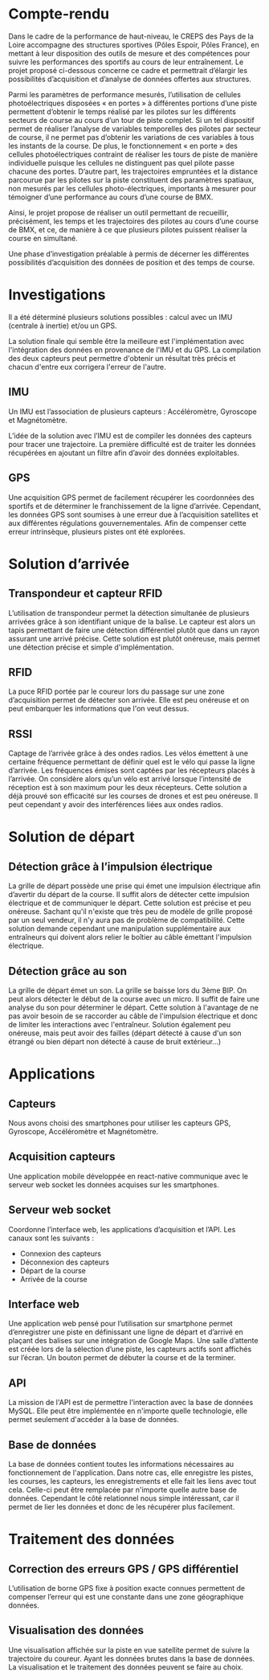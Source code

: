 # Compte-rendu

Dans le cadre de la performance de haut-niveau, le CREPS des Pays de la Loire accompagne des structures sportives (Pôles Espoir, Pôles France), en mettant à leur disposition des outils de mesure et des compétences pour suivre les performances des sportifs au cours de leur entraînement. Le projet proposé ci-dessous concerne ce cadre et permettrait d’élargir les possibilités d’acquisition et d’analyse de données offertes aux structures.

Parmi les paramètres de performance mesurés, l’utilisation de cellules photoélectriques disposées « en portes » à différentes portions d’une piste permettent d’obtenir le temps réalisé par les pilotes sur les différents secteurs de course au cours d’un tour de piste complet. Si un tel dispositif permet de réaliser l’analyse de variables temporelles des pilotes par secteur de course, il ne permet pas d’obtenir les variations de ces variables à tous les instants de la course. De plus, le fonctionnement « en porte » des cellules photoélectriques contraint de réaliser les tours de piste de manière individuelle puisque les cellules ne distinguent pas quel pilote passe chacune des portes. D’autre part, les trajectoires empruntées et la distance parcourue par les pilotes sur la piste constituent des paramètres spatiaux, non mesurés par les cellules photo-électriques, importants à mesurer pour témoigner d’une performance au cours d’une course de BMX.

Ainsi, le projet propose de réaliser un outil permettant de recueillir, précisément, les temps et les trajectoires des pilotes au cours d’une course de BMX, et ce, de manière à ce que plusieurs pilotes puissent réaliser la course en simultané.

Une phase d’investigation préalable à permis de décerner les différentes possibilités d’acquisition des données de position et des temps de course.

# Investigations

Il a été déterminé plusieurs solutions possibles : calcul avec un IMU (centrale à inertie) et/ou un GPS.

La solution finale qui semble être la meilleure est l'implémentation avec l'intégration des données en provenance de l'IMU et du GPS. La compilation des deux capteurs peut permettre d'obtenir un résultat très précis et chacun d'entre eux corrigera l'erreur de l'autre.

## IMU

Un IMU est l’association de plusieurs capteurs : Accéléromètre, Gyroscope et Magnétomètre.

L’idée de la solution avec l’IMU est de compiler les données des capteurs pour tracer une trajectoire. La première difficulté est de traiter les données récupérées en ajoutant un filtre afin d’avoir des données exploitables.

## GPS

Une acquisition GPS permet de facilement récupérer les coordonnées des sportifs et de déterminer le franchissement de la ligne d’arrivée. Cependant, les données GPS sont soumises à une erreur due à l’acquisition satellites et aux différentes régulations gouvernementales. Afin de compenser cette erreur intrinsèque, plusieurs pistes ont été explorées.

# Solution d’arrivée

## Transpondeur et capteur RFID

L’utilisation de transpondeur permet la détection simultanée de plusieurs arrivées grâce à son identifiant unique de la balise. Le capteur est alors un tapis permettant de faire une détection différentiel plutôt que dans un rayon assurant une arrivé précise. Cette solution est plutôt onéreuse, mais permet une détection précise et simple d'implémentation.

## RFID

La puce RFID portée par le coureur lors du passage sur une zone d’acquisition permet de détecter son arrivée. Elle est peu onéreuse et on peut embarquer les informations que l'on veut dessus.

## RSSI

Captage de l’arrivée grâce à des ondes radios. Les vélos émettent à une certaine fréquence permettant de définir quel est le vélo qui passe la ligne d’arrivée. Les fréquences émises sont captées par les récepteurs placés à l’arrivée. On considère alors qu’un vélo est arrivé lorsque l’intensité de réception est à son maximum pour les deux récepteurs. Cette solution a déjà prouvé son efficacité sur les courses de drones et est peu onéreuse. Il peut cependant y avoir des interférences liées aux ondes radios.

# Solution de départ

## Détection grâce à l’impulsion électrique

La grille de départ possède une prise qui émet une impulsion électrique afin d’avertir du départ de la course. Il suffit alors de détecter cette impulsion électrique et de communiquer le départ. Cette solution est précise et peu onéreuse. Sachant qu'il n'existe que très peu de modèle de grille proposé par un seul vendeur, il n'y aura pas de problème de compatibilité. Cette solution demande cependant une manipulation supplémentaire aux entraîneurs qui doivent alors relier le boîtier au câble émettant l'impulsion électrique.

## Détection grâce au son

La grille de départ émet un son. La grille se baisse lors du 3ème BIP. On peut alors détecter le début de la course avec un micro. Il suffit de faire une analyse du son pour déterminer le départ. Cette solution à l'avantage de ne pas avoir besoin de se raccorder au câble de l'impulsion électrique et donc de limiter les interactions avec l'entraîneur. Solution également peu onéreuse, mais peut avoir des failles (départ détecté à cause d'un son étrangé ou bien départ non détecté à cause de bruit extérieur...)

# Applications

## Capteurs

Nous avons choisi des smartphones pour utiliser les capteurs GPS, Gyroscope, Accéléromètre et Magnétomètre.

## Acquisition capteurs

Une application mobile développée en react-native communique avec le serveur web socket les données acquises sur les smartphones.

## Serveur web socket

Coordonne l’interface web, les applications d’acquisition et l’API. Les canaux sont les suivants :

- Connexion des capteurs
- Déconnexion des capteurs
- Départ de la course
- Arrivée de la course

## Interface web

Une application web pensé pour l’utilisation sur smartphone permet d’enregistrer une piste en définissant une ligne de départ et d’arrivé en plaçant des balises sur une intégration de Google Maps. Une salle d’attente est créée lors de la sélection d’une piste, les capteurs actifs sont affichés sur l’écran. Un bouton permet de débuter la course et de la terminer.

## API

La mission de l'API est de permettre l'interaction avec la base de données MySQL.
Elle peut être implémentée en n'importe quelle technologie, elle permet seulement d'accéder à la base de données.

## Base de données

La base de données contient toutes les informations nécessaires au fonctionnement de l'application. Dans notre cas, elle enregistre les pistes, les courses, les capteurs, les enregistrements et elle fait les liens avec tout cela. Celle-ci peut être remplacée par n'importe quelle autre base de données. Cependant le côté relationnel nous simple intéressant, car il permet de lier les données et donc de les récupérer plus facilement. 

# Traitement des données

## Correction des erreurs GPS / GPS différentiel

L’utilisation de borne GPS fixe à position exacte connues permettent de compenser l’erreur qui est une constante dans une zone géographique données.

## Visualisation des données

Une visualisation affichée sur la piste en vue satellite permet de suivre la trajectoire du coureur.
Ayant les données brutes dans la base de données. La visualisation et le traitement des données peuvent se faire au choix.